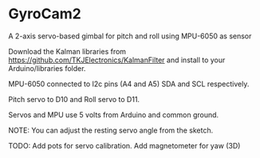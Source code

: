 # GyroCam2

A 2-axis servo-based gimbal for pitch and roll using MPU-6050 as sensor

Download the Kalman libraries from https://github.com/TKJElectronics/KalmanFilter and install to your Arduino/libraries folder.

MPU-6050 connected to I2c pins (A4 and A5) SDA and SCL respectively.

Pitch servo to D10 and Roll servo to D11.

Servos and MPU use 5 volts from Arduino and common ground.

NOTE: You can adjust the resting servo angle from the sketch.

TODO: 
Add pots for servo calibration.
Add magnetometer for yaw (3D)


